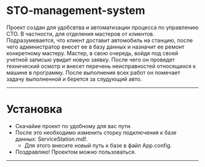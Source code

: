 # STO-management-system
Проект создан для удобсвтва и автоматизации процесса по управлению СТО. В частности, для отделения мастеров от клиентов. Подразумевается, что клиент доставит автомобиль на станцию, после чего администратор внесет ее в базу данных и назначит ее ремонт конкретному мастеру. Мастер, в свою очередь, войдя под своей учетной записью увидит новую заявку. После чего он проведет технический осмотр и внесет перечень неисправностей относящихся к машине в программу. После выполнения всех работ он помечает задачу выполненной и берется за слудующий авто. 
___
# Установка
* Скачайие проект по удобному для вас пути.
* После это необходимо изменить сторку подключения к базе данных: ServiceStation.mdf.
  * Для этого внесите новый путь к базе в файл App.config.
* Поздравляю! Проектом можно пользоваться.
___

